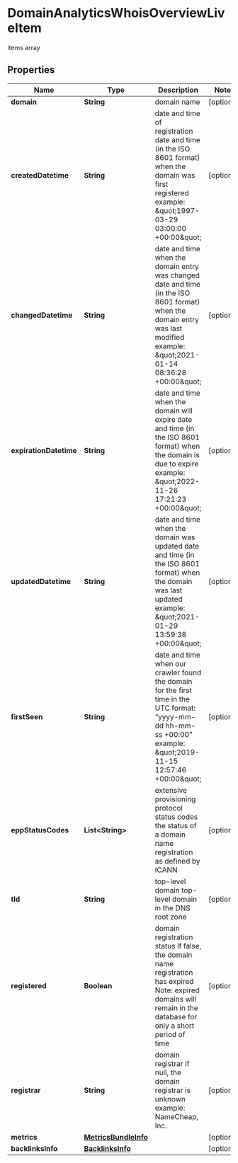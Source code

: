 

# DomainAnalyticsWhoisOverviewLiveItem

items array

## Properties

| Name | Type | Description | Notes |
|------------ | ------------- | ------------- | -------------|
|**domain** | **String** | domain name |  [optional] |
|**createdDatetime** | **String** | date and time of registration date and time (in the ISO 8601 format) when the domain was first registered example: \&quot;1997-03-29 03:00:00 +00:00\&quot; |  [optional] |
|**changedDatetime** | **String** | date and time when the domain entry was changed date and time (in the ISO 8601 format) when the domain entry was last modified example: \&quot;2021-01-14 08:36:28 +00:00\&quot; |  [optional] |
|**expirationDatetime** | **String** | date and time when the domain will expire date and time (in the ISO 8601 format) when the domain is due to expire example: \&quot;2022-11-26 17:21:23 +00:00\&quot; |  [optional] |
|**updatedDatetime** | **String** | date and time when the domain was updated date and time (in the ISO 8601 format) when the domain was last updated example: \&quot;2021-01-29 13:59:38 +00:00\&quot; |  [optional] |
|**firstSeen** | **String** | date and time when our crawler found the domain for the first time in the UTC format: “yyyy-mm-dd hh-mm-ss +00:00” example: \&quot;2019-11-15 12:57:46 +00:00\&quot; |  [optional] |
|**eppStatusCodes** | **List&lt;String&gt;** | extensive provisioning protocol status codes the status of a domain name registration as defined by ICANN |  [optional] |
|**tld** | **String** | top-level domain top-level domain in the DNS root zone |  [optional] |
|**registered** | **Boolean** | domain registration status if false, the domain name registration has expired Note: expired domains will remain in the database for only a short period of time |  [optional] |
|**registrar** | **String** | domain registrar if null, the domain registrar is unknown example: NameCheap, Inc. |  [optional] |
|**metrics** | [**MetricsBundleInfo**](MetricsBundleInfo.md) |  |  [optional] |
|**backlinksInfo** | [**BacklinksInfo**](BacklinksInfo.md) |  |  [optional] |



